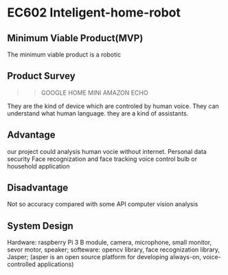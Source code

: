 # EC602 Inteligent-home-robot

##  Minimum Viable Product(MVP)
The minimum viable product is a robotic 



##  Product Survey
  >>  GOOGLE HOME MINI 
  >>  AMAZON ECHO
  
  They are the kind of device which are controled by human voice. They can understand what human language. they are a kind of assistants.
## Advantage 
  our project could analysis human vocie without internet.
  Personal data security 
  Face recognization and face tracking 
  voice control bulb or household application 
##  Disadvantage 
  Not so accuracy compared with some API computer vision analysis
  
  
## System Design
  Hardware: raspberry Pi 3 B module, camera, microphone, small monitor, sevor motor, speaker;
  softeware: opencv library, face recognization library, Jasper; 
  (asper is an open source platform for developing always-on, voice-controlled applications)

  
  
